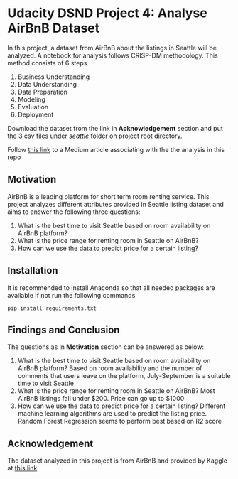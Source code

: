 # Udacity DSND Project 4: Analyse AirBnB Dataset

In this project, a dataset from AirBnB about the listings in Seattle will be analyzed. A notebook for analysis follows CRISP-DM methodology. 
This method consists of 6 steps

1. Business Understanding
2. Data Understanding
3. Data Preparation
4. Modeling
5. Evaluation
6. Deployment

Download the dataset from the link in **Acknowledgement** section and put the 3 csv files under _seattle_ folder on project root directory.

Follow [this link](https://medium.com/@duc0510/making-sense-of-airbnb-data-insight-from-seattle-listing-dataset-e02e79476162) to a Medium article associating with the the analysis in this repo

## Motivation
AirBnB is a leading platform for short term room renting service. This project analyzes different attributes provided in Seattle listing dataset and aims to answer the following three questions:
1. What is the best time to visit Seattle based on room availability on AirBnB platform?
2. What is the price range for renting room in Seattle on AirBnB?
3. How can we use the data to predict price for a certain listing?


## Installation

It is recommended to install Anaconda so that all needed packages are available
If not run the following commands

```pip install requirements.txt```

## Findings and Conclusion
The questions as in **Motivation** section can be answered as below:
1. What is the best time to visit Seattle based on room availability on AirBnB platform?
Based on room availability and the number of comments that users leave on the platform, July-September is a suitable time to visit Seattle
2. What is the price range for renting room in Seattle on AirBnB?
Most AirBnB listings fall under \$200. Price can go up to \$1000
3. How can we use the data to predict price for a certain listing?
Different machine learning algorithms are used to predict the listing price. Random Forest Regression seems to perform best based on R2 score

## Acknowledgement

The dataset analyzed in this project is from AirBnB and provided by Kaggle at [this link](https://www.kaggle.com/airbnb/seattle/data)
